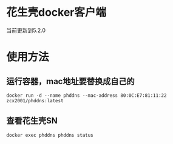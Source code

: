 # 花生壳docker客户端

当前更新到5.2.0

# 使用方法
## 运行容器，mac地址要替换成自己的
```
docker run -d --name phddns --mac-address 80:0C:E7:81:11:22 zcx2001/phddns:latest
```
## 查看花生壳SN
```
docker exec phddns phddns status
```